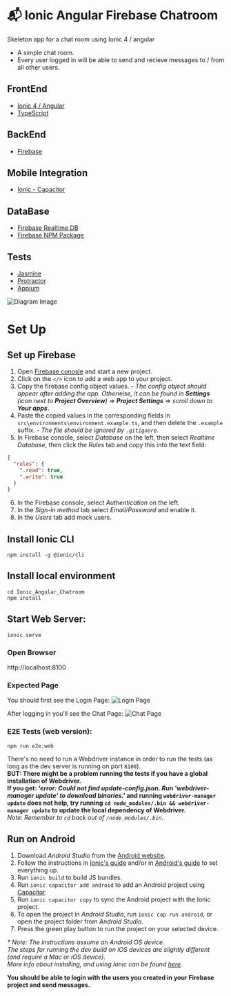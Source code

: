 # 📬 Ionic Angular Firebase Chatroom
Skeleton app for a chat room using Ionic 4 / angular
- A simple chat room.
- Every user logged in will be able to send and recieve messages to / from all other users.

<!-- not based on a specific tutorial -->

## FrontEnd
- [Ionic 4 / Angular](https://ionicframework.com/docs/angular/overview)
- [TypeScript](https://www.typescriptlang.org/)
## BackEnd
- [Firebase](https://firebase.google.com/)
## Mobile Integration
- [Ionic - Capacitor](https://capacitor.ionicframework.com/)
## DataBase
- [Firebase Realtime DB](https://firebase.google.com/)
- [Firebase NPM Package](https://www.npmjs.com/package/firebase)
## Tests
- [Jasmine](https://jasmine.github.io/index.html)
- [Protractor](https://www.protractortest.org/#/)
- [Appium](http://appium.io/)

![Diagram Image](https://github.com/wonderfloyd/Hackathon-Corona/blob/Ionic_Angular_Chatroom/Ionic_Angular_Chatroom/src/assets/ChatroomIonicAngular.png)
# Set Up
## Set up Firebase
1. Open [Firebase conosle](https://console.firebase.google.com/) and start a new project.
2. Click on the `</>` icon to add a web app to your project.
3. Copy the firebase config object values. *- The config object should appear after adding the app. Otherwise, it can be found in __Settings__ (icon next to __Project Overview__) => __Project Settings__ => scroll down to __Your apps__*.
4. Paste the copied values in the corresponding fields in `src\environments\environment.example.ts`, and then delete the `.example` suffix. *- The file should be ignored by `.gitignore`*.
5. In Firebase console, select *Database* on the left, then select *Realtime Database*, then click the *Rules* tab and copy this into the text field: 
```json
{
  "rules": {
    ".read": true,
    ".write": true
  }
}
```

6. In the Firebase console, select *Authentication* on the left.
7. In the *Sign-in method* tab select *Email/Password* and enable it.
8. In the *Users* tab add mock users.
## Install Ionic CLI
    npm install -g @ionic/cli
## Install local environment
    cd Ionic_Angular_Chatroom
    npm install
## Start Web Server:
    ionic serve
### Open Browser
http://localhost:8100
### Expected Page
You should first see the Login Page:
![Login Page](https://github.com/wonderfloyd/Hackathon-Corona/blob/Ionic_Angular_Chatroom/Ionic_Angular_Chatroom/src/assets/chatFirstPage.JPG)

After logging in you'll see the Chat Page:
![Chat Page](https://github.com/wonderfloyd/Hackathon-Corona/blob/Ionic_Angular_Chatroom/Ionic_Angular_Chatroom/src/assets/ionicChatPage.JPG)
    
### E2E Tests (web version):
    npm run e2e:web
There's no need to run a Webdriver instance in order to run the tests (as long as the dev server is running on port `8100`).<br>
__BUT: There might be a problem running the tests if you have a global installation of Webdriver.<br>
If you get: *'error: Could not find update-config.json. Run 'webdriver-manager update' to download binaries.'* and running `webdriver-manager update` does not help, try running `cd node_modules/.bin && webdriver-manager update` to update the local dependency of Webdriver.__<br>
*Note: Remember to `cd` back out of `/node_modules/.bin`.*

## Run on Android
1. Download *Android Studio* from the [Android website](https://developer.android.com/studio/).
2. Follow the instructions in [Ionic's guide](https://ionicframework.com/docs/installation/android) and/or in [Android's guide](https://developer.android.com/studio/install) to set everything up.
3. Run `ionic build` to build JS bundles.
4. Run `ionic capacitor add android` to add an Android project using [Capacitor](https://capacitor.ionicframework.com/).
5. Run `ionic capacitor copy` to sync the Android project with the Ionic project.
6. To open the project in *Android Studio*, run `ionic cap run android`, or open the project folder from *Android Studio*.
7. Press the green play button to run the project on your selected device.

_* Note: The instructions assume an Android OS device.<br>
The steps for running the dev build on iOS devices are slightly different (and require a Mac or iOS device).<br>
More info about installing, and using Ionic can be found [here](https://ionicframework.com/docs)_.

**You should be able to login with the users you created in your Firebase project and send messages.**

